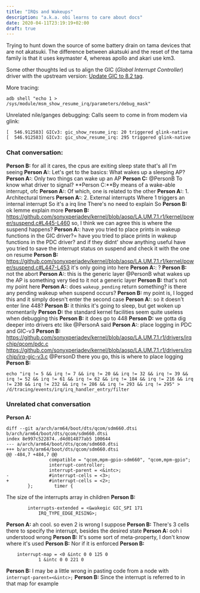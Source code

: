 ```yaml
---
title: "IRQs and Wakeups"
description: "a.k.a. obi learns to care about docs"
date: 2020-04-11T23:19:19+02:00
draft: true
---
```


Trying to hunt down the source of some battery drain on tama devices that are
not akatsuki. The difference between akatsuki and the reset of the tama family
is that it uses keymaster 4, whereas apollo and akari use km3.

Some other thoughts led us to align the GIC (*Global Interrupt Controller*)
driver with the upstream version: [Update GIC to 8.2 tag][obi_gic].

More tracing:
```
adb shell "echo 1 > /sys/module/msm_show_resume_irq/parameters/debug_mask"
```

Unrelated nile/ganges debugging: Calls seem to come in from modem via glink:
```
[  546.912583] GICv3: gic_show_resume_irq: 20 triggered glink-native
[  546.912583] GICv3: gic_show_resume_irq: 295 triggered glink-native
```

### Chat conversation:

**Person B:** for all it cares, the cpus are exiting sleep state
that's all I'm seeing
**Person A:**: Let's get to the basics: What wakes up a sleeping AP?
**Person A:**: Only two things can wake up an AP
**Person C:** @PersonB To know what driver to signal?
**Person C:**By means of a wake-able interrupt, ofc
**Person A:**: Of which, one is related to the other
**Person A:**: 1. Architectural timers
**Person A:**: 2. External interrupts
Where 1 triggers an internal interrupt
So it's a irq line
There's no need to explain
So
**Person B:** ok lemme explain more
**Person B:** https://github.com/sonyxperiadev/kernel/blob/aosp/LA.UM.7.1.r1/kernel/power/suspend.c#L445-L460
so, I think we can agree this is where the suspend happens?
**Person A:**: have you tried to place prints in wakeup functions
in the GIC driver?=
have you tried to place prints in wakeup functions in the PDC driver?
and if they didnt' show anything useful
have you tried to save the interrupt status on suspend
and check it with the one on resume
**Person B:** https://github.com/sonyxperiadev/kernel/blob/aosp/LA.UM.7.1.r1/kernel/power/suspend.c#L447-L453
it's only going into here
**Person A:**: ?
**Person B:** not the abort
**Person A:**: this is the generic layer @PersonB
what wakes up the AP is something very tied to it
not a generic layer
**Person B:** that's not my point here
**Person A:**: does `wakeup_pending` return something?
is there any pending wakeup when suspend occurs?
**Person B:** my point is, I logged this and it simply doesn't enter the second case
**Person A:**: so it doesn't enter line 448?
**Person B:** it thinks it's going to sleep, but get woken up momentarily
**Person D:** the standard kernel facilities seem quite useless when debugging this
**Person B:** it does go to 448
**Person D:** we gotta dig deeper into drivers etc like @PersonA said
**Person A:**:
place logging in PDC and GIC-v3
**Person B:** https://github.com/sonyxperiadev/kernel/blob/aosp/LA.UM.7.1.r1/drivers/irqchip/qcom/pdc.c
https://github.com/sonyxperiadev/kernel/blob/aosp/LA.UM.7.1.r1/drivers/irqchip/irq-gic-v3.c
@PersonD there you go, this is where to place logging
**Person B:**
```
echo "irq != 5 && irq != 7 && irq != 20 && irq != 32 && irq != 39 && irq != 52 && irq != 61 && irq != 62 && irq != 184 && irq != 216 && irq != 230 && irq != 232 && irq != 286 && irq != 293 && irq != 295" > /d/tracing/events/irq/irq_handler_entry/filter
```

### Unrelated chat conversation

**Person A:**
```
diff --git a/arch/arm64/boot/dts/qcom/sdm660.dtsi b/arch/arm64/boot/dts/qcom/sdm660.dtsi
index 8e997c522874..d4d014877ab5 100644
--- a/arch/arm64/boot/dts/qcom/sdm660.dtsi
+++ b/arch/arm64/boot/dts/qcom/sdm660.dtsi
@@ -484,7 +484,7 @@
                compatible = "qcom,mpm-gpio-sdm660", "qcom,mpm-gpio";
                interrupt-controller;
                interrupt-parent = <&intc>;
-               #interrupt-cells = <3>;
+               #interrupt-cells = <2>;
        };        timer {
```

The size of the interrupts array in children
**Person B:**
```
		interrupts-extended = <&wakegic GIC_SPI 171
			IRQ_TYPE_EDGE_RISING>;
```
**Person A:**
ah cool. so even 2 is wrong I suppose
**Person B:**
There's 3 cells there to specify the interrupt, besides the desired state
**Person A:**
ooh i understood wrong
**Person B:**
It's some sort of meta-property, I don't know where it's used
**Person B:**
Nor if it is enforced
**Person B:**
```
	interrupt-map = <0 &intc 0 0 125 0
			1 &intc 0 0 221 0
```
**Person B:**
I may be a little wrong in pasting code from a node with `interrupt-parent=<&intc>;`
**Person B:**
Since the interrupt is referred to in that map for example

[obi_gic]: https://github.com/oshmoun/kernel/commit/28caf42bacdd57971df80f1844cfcccd267cb0c9
